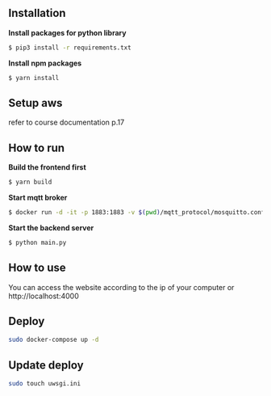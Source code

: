 ## Installation

**Install packages for python library**

```bash
$ pip3 install -r requirements.txt
```

**Install npm packages**

```bash
$ yarn install
```

## Setup aws

refer to course documentation p.17

## How to run

**Build the frontend first**

```bash
$ yarn build
```

**Start mqtt broker**

```bash
$ docker run -d -it -p 1883:1883 -v $(pwd)/mqtt_protocol/mosquitto.conf:/mosquitto/config/mosquitto.conf eclipse-mosquitto
```

**Start the backend server**

```bash
$ python main.py
```

## How to use

You can access the website according to the ip of your computer or http://localhost:4000

## Deploy

```bash
sudo docker-compose up -d
```

## Update deploy

```bash
sudo touch uwsgi.ini
```